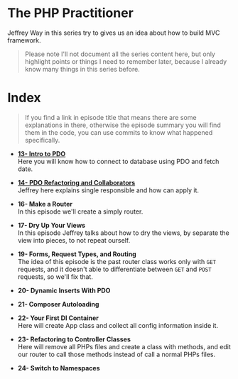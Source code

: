 # The PHP Practitioner
Jeffrey Way in this series try to gives us an idea about how to build MVC framework.
> Please note I'll not document all the series content here, but only highlight points or things I need to remember later, because I already know many things in this series before.

# Index
> If you find a link in episode title that means there are some explanations in there, otherwise the episode summary you will find them in the code, you can use commits to know what happened specifically.

* **[13- Intro to PDO](docs/13-intro-to-pdo.md)** <br>
Here you will know how to connect to database using PDO and fetch date.

* **[14- PDO Refactoring and Collaborators](docs/14-pdo-refactoring-and-collaborators.md)** <br>
Jeffrey here explains single responsible and how can apply it.

* **16- Make a Router** <br>
In this episode we'll create a simply router.

* **17- Dry Up Your Views** <br>
In this episode Jeffrey talks about how to dry the views, by separate the view into pieces, to not repeat ourself.

* **19- Forms, Request Types, and Routing** <br>
The idea of this episode is the past router class works only with <code>GET</code> requests, and it doesn't able to differentiate between <code>GET</code> and <code>POST</code> requests, so we'll fix that.

* **20- Dynamic Inserts With PDO**
* **21- Composer Autoloading**
* **22- Your First DI Container** <br>
Here will create App class and collect all config information inside it.
* **23- Refactoring to Controller Classes** <br>
Here will remove all PHPs files and create a class with methods, and edit our router to call those methods instead of call a normal PHPs files.
* **24- Switch to Namespaces** <br>

